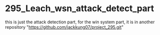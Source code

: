 # 295_Leach_wsn_attack_detect_part
this is just the attack detection part, for the win system part, it is in another repository "https://github.com/jackkung07/project_295.git"
